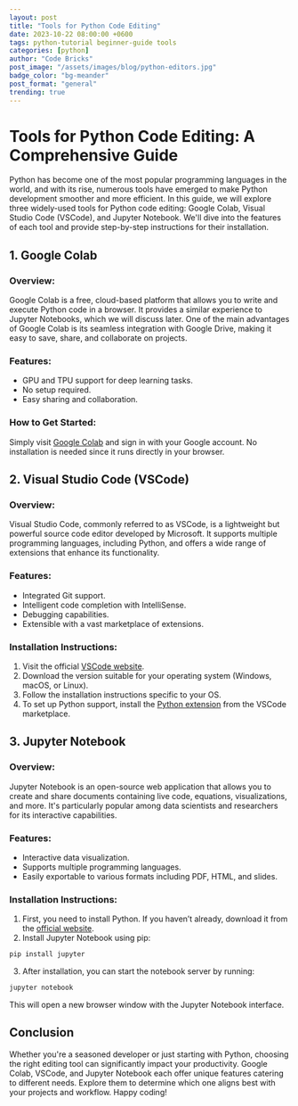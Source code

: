 ```yaml
---
layout: post
title: "Tools for Python Code Editing"
date: 2023-10-22 08:00:00 +0600
tags: python-tutorial beginner-guide tools
categories: [python]
author: "Code Bricks"
post_image: "/assets/images/blog/python-editors.jpg"
badge_color: "bg-meander"
post_format: "general"
trending: true
---
```

# Tools for Python Code Editing: A Comprehensive Guide

Python has become one of the most popular programming languages in the world, and with its rise, numerous tools have emerged to make Python development smoother and more efficient. In this guide, we will explore three widely-used tools for Python code editing: Google Colab, Visual Studio Code (VSCode), and Jupyter Notebook. We'll dive into the features of each tool and provide step-by-step instructions for their installation.

## 1. Google Colab

### Overview:
Google Colab is a free, cloud-based platform that allows you to write and execute Python code in a browser. It provides a similar experience to Jupyter Notebooks, which we will discuss later. One of the main advantages of Google Colab is its seamless integration with Google Drive, making it easy to save, share, and collaborate on projects.

### Features:
- GPU and TPU support for deep learning tasks.
- No setup required.
- Easy sharing and collaboration.

### How to Get Started:
Simply visit [Google Colab](https://colab.research.google.com/) and sign in with your Google account. No installation is needed since it runs directly in your browser.

## 2. Visual Studio Code (VSCode)

### Overview:
Visual Studio Code, commonly referred to as VSCode, is a lightweight but powerful source code editor developed by Microsoft. It supports multiple programming languages, including Python, and offers a wide range of extensions that enhance its functionality.

### Features:
- Integrated Git support.
- Intelligent code completion with IntelliSense.
- Debugging capabilities.
- Extensible with a vast marketplace of extensions.

### Installation Instructions:
1. Visit the official [VSCode website](https://code.visualstudio.com/).
2. Download the version suitable for your operating system (Windows, macOS, or Linux).
3. Follow the installation instructions specific to your OS.
4. To set up Python support, install the [Python extension](https://marketplace.visualstudio.com/items?itemName=ms-python.python) from the VSCode marketplace.

## 3. Jupyter Notebook

### Overview:
Jupyter Notebook is an open-source web application that allows you to create and share documents containing live code, equations, visualizations, and more. It's particularly popular among data scientists and researchers for its interactive capabilities.

### Features:
- Interactive data visualization.
- Supports multiple programming languages.
- Easily exportable to various formats including PDF, HTML, and slides.

### Installation Instructions:
1. First, you need to install Python. If you haven’t already, download it from the [official website](https://www.python.org/downloads/).
2. Install Jupyter Notebook using pip:

```bash
pip install jupyter
```

3. After installation, you can start the notebook server by running:

```bash
jupyter notebook
```

This will open a new browser window with the Jupyter Notebook interface.

## Conclusion

Whether you're a seasoned developer or just starting with Python, choosing the right editing tool can significantly impact your productivity. Google Colab, VSCode, and Jupyter Notebook each offer unique features catering to different needs. Explore them to determine which one aligns best with your projects and workflow. Happy coding!








